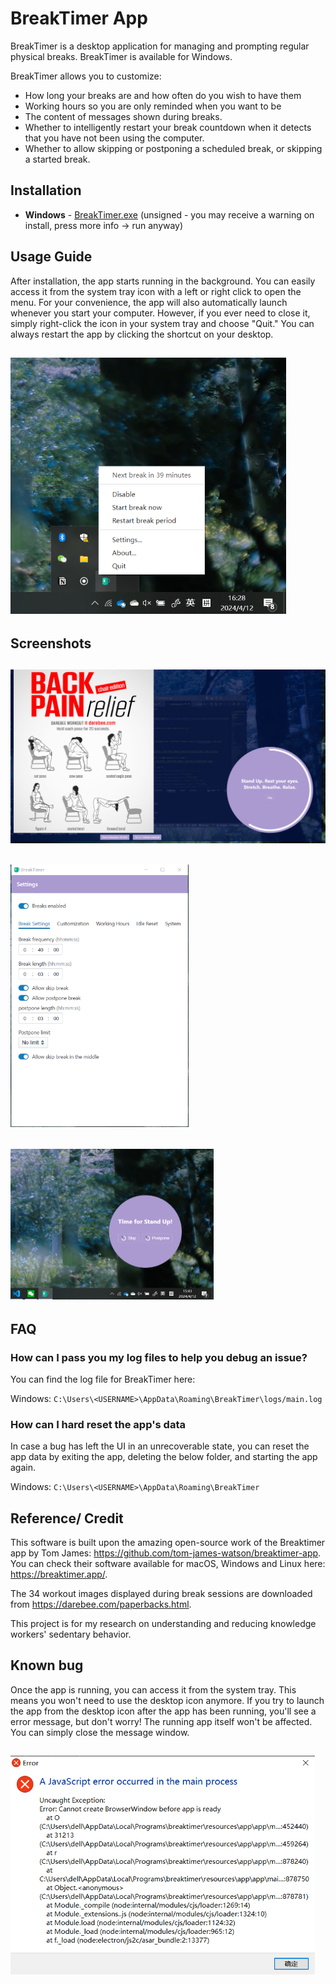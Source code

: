 # BreakTimer App

BreakTimer is a desktop application for managing and prompting regular physical breaks. BreakTimer is available for Windows.

BreakTimer allows you to customize:

- How long your breaks are and how often do you wish to have them
- Working hours so you are only reminded when you want to be
- The content of messages shown during breaks.
- Whether to intelligently restart your break countdown when it detects that you have not been using the computer.
- Whether to allow skipping or postponing a scheduled break, or skipping a started break.

## Installation

- **Windows** - [BreakTimer.exe](https://github.com/Staceypy/breaktimer-app/releases/download/v1.3.0/BreakTimer.exe) (unsigned - you may receive a warning on install, press more info -> run anyway)

## Usage Guide

After installation, the app starts running in the background. You can easily access it from the system tray icon with a left or right click to open the menu. For your convenience, the app will also automatically launch whenever you start your computer. However, if you ever need to close it, simply right-click the icon in your system tray and choose "Quit." You can always restart the app by clicking the shortcut on your desktop.

## <img src="screenshots/tray_menu.png" alt="tray menu" style="zoom:70%;" />

## Screenshots

## ![break panel](screenshots/break_progress.png)

## <img src="screenshots/setting.png" alt="settings panel" style="zoom:70%;" />

## <img src="screenshots/break_notification.png" alt="notification" style="zoom:50%;" />

## FAQ

### How can I pass you my log files to help you debug an issue?

You can find the log file for BreakTimer here:

Windows: `C:\Users\<USERNAME>\AppData\Roaming\BreakTimer\logs/main.log`

### How can I hard reset the app's data

In case a bug has left the UI in an unrecoverable state, you can reset the app data by exiting the app, deleting the below folder, and starting the app again.

Windows: `C:\Users\<USERNAME>\AppData\Roaming\BreakTimer`

## Reference/ Credit

This software is built upon the amazing open-source work of the Breaktimer app by Tom James: https://github.com/tom-james-watson/breaktimer-app. You can check their software available for macOS, Windows and Linux here: https://breaktimer.app/.

The 34 workout images displayed during break sessions are downloaded from https://darebee.com/paperbacks.html.

This project is for my research on understanding and reducing knowledge workers' sedentary behavior.

## Known bug

Once the app is running, you can access it from the system tray. This means you won't need to use the desktop icon anymore. If you try to launch the app from the desktop icon after the app has been running, you'll see a error message, but don't worry! The running app itself won't be affected. You can simply close the message window.

## <img src="screenshots/image.png" alt="bug1" style="zoom:70%;" />
